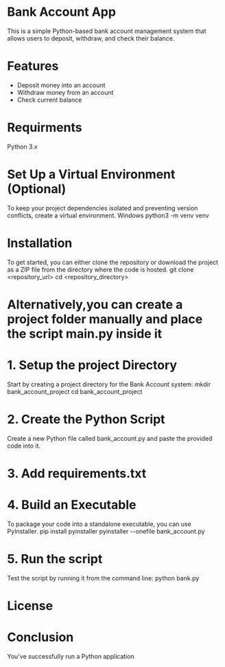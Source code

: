 # Bank Account App
This is a simple Python-based bank account management system that allows users to deposit, withdraw, and check their balance.

# Features
- Deposit money into an account
- Withdraw money from an account
- Check current balance

# Requirments
Python 3.x

# Set Up a Virtual Environment (Optional)
To keep your project dependencies isolated and preventing version conflicts, create a virtual environment.
Windows python3 -m venv venv

# Installation
To get started, you can either clone the repository or download the project as a ZIP file from the directory where the code is hosted.
git clone <repository_url> cd <repository_directory>

# Alternatively,you can create a project folder manually and place the script main.py inside it
  
# 1. Setup the project Directory
Start by creating a project directory for the Bank Account system:
mkdir bank_account_project
cd bank_account_project

# 2. Create the Python Script
Create a new Python file called bank_account.py and paste the provided code into it.

# 3. Add requirements.txt

# 4. Build an Executable
To package your code into a standalone executable, you can use PyInstaller.
pip install pyinstaller
pyinstaller --onefile bank_account.py

# 5. Run the script
Test the script by running it from the command line:
python bank.py

# License
# Conclusion
You've successfully run a Python application
